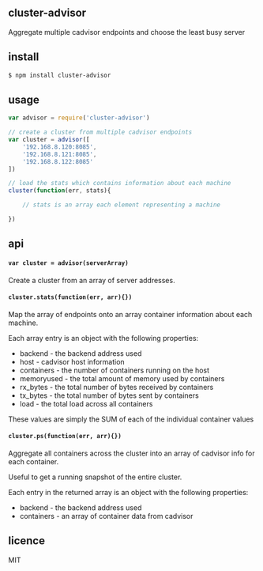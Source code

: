 ## cluster-advisor

Aggregate multiple cadvisor endpoints and choose the least busy server

## install

```bash
$ npm install cluster-advisor
```

## usage

```js
var advisor = require('cluster-advisor')

// create a cluster from multiple cadvisor endpoints
var cluster = advisor([
	'192.168.8.120:8085',
	'192.168.8.121:8085',
	'192.168.8.122:8085'
])

// load the stats which contains information about each machine
cluster(function(err, stats){

	// stats is an array each element representing a machine

})
```

## api

#### `var cluster = advisor(serverArray)`

Create a cluster from an array of server addresses.

#### `cluster.stats(function(err, arr){})`

Map the array of endpoints onto an array container information about each machine.

Each array entry is an object with the following properties:

 * backend - the backend address used
 * host - cadvisor host information
 * containers - the number of containers running on the host
 * memoryused - the total amount of memory used by containers
 * rx_bytes - the total number of bytes received by containers
 * tx_bytes - the total number of bytes sent by containers
 * load - the total load across all containers

These values are simply the SUM of each of the individual container values

#### `cluster.ps(function(err, arr){})`

Aggregate all containers across the cluster into an array of cadvisor info for each container.

Useful to get a running snapshot of the entire cluster.

Each entry in the returned array is an object with the following properties:

 * backend - the backend address used
 * containers - an array of container data from cadvisor

## licence

MIT